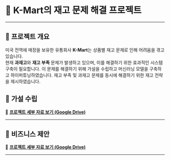 # 🏬 K-Mart의 재고 문제 해결 프로젝트

---

## 🌟 프로젝트 개요

미국 전역에 매장을 보유한 유통회사 **K-Mart**는 상품별 재고 문제로 인해 어려움을 겪고 있습니다.  
현재 **과재고**와 **재고 부족** 문제가 발생하고 있으며, 이를 해결하기 위한 효과적인 시스템 구축이 필요합니다.
이 문제를 해결하기 위해 가설을 수립하고 머신러닝 모델을 구축하고 하이퍼튜닝하였습니다.
재고 부족 및 과재고 문제를 동시에 해결하기 위한 재고 전략을 제시하였습니다.


## 📄 가설 수립

🔗 **[프로젝트 세부 자료 보기 (Google Drive)](https://drive.google.com/file/d/1awyrELTRVi5MlW5KvStK74cGuggTLWH7/view?usp=sharing)**

---
## 📄 비즈니스 제안

🔗 **[프로젝트 세부 자료 보기 (Google Drive)](https://drive.google.com/file/d/1hApcJ9_Y_Zmmx1_jEdI27F1XRC3eaGDQ/view?usp=sharing)**

---
